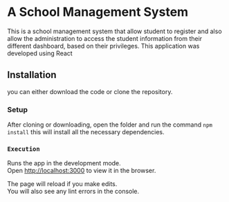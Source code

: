 # A School Management System

This is a school management system that allow student to register and also allow the administration to access the student information from their different dashboard, based on their privileges.
This application was developed using React

## Installation

you can either download the code or clone the repository.

### Setup
After  cloning or downloading, open the folder and run the command `npm install` this will install all the necessary dependencies.

### `Execution`
Runs the app in the development mode.\
Open [http://localhost:3000](http://localhost:3000) to view it in the browser.

The page will reload if you make edits.\
You will also see any lint errors in the console.


